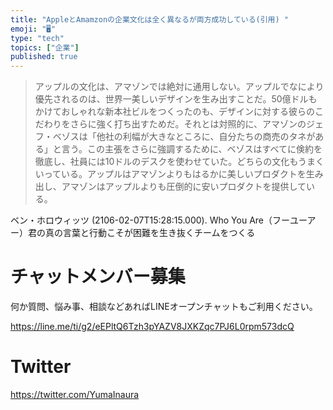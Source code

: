 ```yaml
---
title: "AppleとAmamzonの企業文化は全く異なるが両方成功している(引用) "
emoji: "🖥"
type: "tech"
topics: ["企業"]
published: true
---
```


> アップルの文化は、アマゾンでは絶対に通用しない。アップルでなにより優先されるのは、世界一美しいデザインを生み出すことだ。50億ドルもかけておしゃれな新本社ビルをつくったのも、デザインに対する彼らのこだわりをさらに強く打ち出すためだ。それとは対照的に、アマゾンのジェフ・ベゾスは「他社の利幅が大きなところに、自分たちの商売のタネがある」と言う。この主張をさらに強調するために、ベゾスはすべてに倹約を徹底し、社員には10ドルのデスクを使わせていた。どちらの文化もうまくいっている。アップルはアマゾンよりもはるかに美しいプロダクトを生み出し、アマゾンはアップルよりも圧倒的に安いプロダクトを提供している。

ベン・ホロウィッツ (2106-02-07T15:28:15.000). Who You Are（フーユーアー）君の真の言葉と行動こそが困難を生き抜くチームをつくる


# チャットメンバー募集


何か質問、悩み事、相談などあればLINEオープンチャットもご利用ください。

https://line.me/ti/g2/eEPltQ6Tzh3pYAZV8JXKZqc7PJ6L0rpm573dcQ


# Twitter

https://twitter.com/YumaInaura

